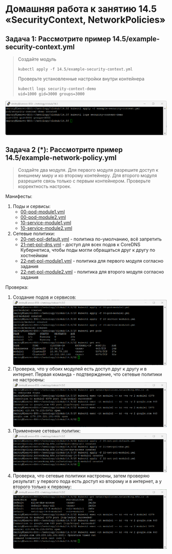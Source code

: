 # Домашняя работа к занятию 14.5 «SecurityContext, NetworkPolicies»

## Задача 1: Рассмотрите пример 14.5/example-security-context.yml

> Создайте модуль
>
> ```
> kubectl apply -f 14.5/example-security-context.yml
> ```
>
> Проверьте установленные настройки внутри контейнера
>
> ```
> kubectl logs security-context-demo
> uid=1000 gid=3000 groups=3000
> ```

![14.5.1 apply](media/14.5.1_apply.png)

## Задача 2 (*): Рассмотрите пример 14.5/example-network-policy.yml

> Создайте два модуля. Для первого модуля разрешите доступ к внешнему миру
> и ко второму контейнеру. Для второго модуля разрешите связь только с
> первым контейнером. Проверьте корректность настроек.

Манифесты:
1. Поды и сервисы:
   - [00-pod-module1.yml](14.5/2/00-pod-module1.yml)
   - [00-pod-module2.yml](14.5/2/00-pod-module2.yml)
   - [10-service-module1.yml](14.5/2/10-service-module1.yml)
   - [10-service-module2.yml](14.5/2/10-service-module2.yml)
2. Сетевые политики:
   - [20-net-pol-default.yml](14.5/2/20-net-pol-default.yml) - политика по-умолчанию, всё запретить
   - [21-net-pol-dns.yml](14.5/2/21-net-pol-dns.yml) - доступ для всех подов к CoreDNS Кубернетиса, чтобы поды могли обращаться друг к другу по хостнеймам
   - [22-net-pol-module1.yml](14.5/2/22-net-pol-module1.yml) - политика для первого модуля согласно задания
   - [22-net-pol-module2.yml](14.5/2/22-net-pol-module2.yml) - политика для второго модуля согласно задания

Проверка:
1. Создание подов и сервисов:
![create pod and services](media/14.5.2_create_pod_and_svc.png)
2. Проверка, что у обоих модулей есть доступ друг к другу и в интернет. Первая команда - подтверждение, что сетевые политики не настроены:
![check no net-pol](media/14.5.2_check_no_net-pol.png)
3. Применение сетевых политик:
![apply net-pol](media/14.5.2_apply_net-pol.png)
4. Проверка, что сетевые политики настроены, затем проверяю результат: у первого пода есть доступ ко второму и в интернет, а у второго только к первому:
![check with net-pol](media/14.5.2_check_with_net-pol.png)
